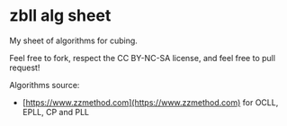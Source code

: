 # zbll alg sheet

My sheet of algorithms for cubing.

Feel free to fork, respect the CC BY-NC-SA license, and feel free to pull
request!

Algorithms source:
- [https://www.zzmethod.com](https://www.zzmethod.com) for OCLL, EPLL, CP and PLL
